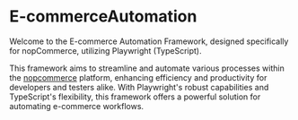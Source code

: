 # E-commerceAutomation
 Welcome to the E-commerce Automation Framework, designed specifically for nopCommerce, utilizing Playwright (TypeScript).

This framework aims to streamline and automate various processes within the [nopcommerce](https://demo.nopcommerce.com/) platform, enhancing efficiency and productivity for developers and testers alike. With Playwright's robust capabilities and TypeScript's flexibility, this framework offers a powerful solution for automating e-commerce workflows.
